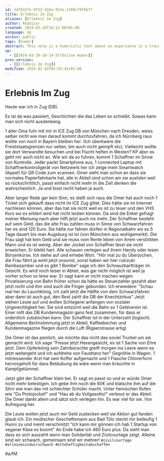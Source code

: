 ```yaml
---
id: 2478317e-9f52-41ba-913a-2188cf9f6b7f
title: Erlebnis Im Zug
aliases: [Erlebnis Im Zug]
author: Redditor
created: 2024-03-26T18:12:00+01:00
language: de
access: public
tags: [humor]
abstract: This note is a humoristic text about an experience in a train of the DB.
up:
  - [[2024-03-26-18-14-57|Online Humor]]
prev-version:
  - [[Erlebnis Im Zug]]
modified: 2025-02-02T05:55:43+01:00
---
```


# Erlebnis Im Zug

Heute war ich in Zug (DB).

Es ist da was passiert, Geschichten die das Leben so schreibt. Sowas kann man sich nicht ausdenkeng.

1 alter Oma fuhr mit mir in ICE Zug DB von München nach Dresden, weiss selber nicht wie man darauf kommt durchzufahren, da ich Nürnberg raus wollte von noch in Bayern bleiben her. (Ich überkwere die Freiststaatsgrenzen nur selten, bin auch nicht geimpft etc). Vielleicht wollte sie dort Verwandte besuchen und bei Flucht helfen in Westen? KP aber es geht mir auch nicht an. Wie wir da so fuhren, kommt 1 Schaffner im Sinne von Kontrolle. Jeder packt Smartphone aus, 1 connected Laptop mit Schaffnerkontrollgerät von Netzwerk her ich zeige mein Smartwatch (Appel) für QR Code zum scannen. Omer sieht man schon an dass sie normales Papierfahrkarte hat, alle in Abteil sind schon am sie auslolen weil so rückschrittlich, passt einfach nicht mehr in die Zeit denken die wahrscheinlich. Ja und bissl recht haben ja auch.

Aber langer Rede gar kein Sinn, es stellt sich raus die Omer hat auch noch 1 Ticket sich gekauft dass nicht im ICE Zug giltet. Dies hätte sie im Internet nachlesen können, aber das hat sie nicht weil es ist zu teuer und den VHS Kurs wo es erklert wird hat nicht leisten können. Da sind die Enkel gefragt meiner Meinung nach aber hilft jetzt auch nix mehr. Der Schaffner besteht auf seim Geld, das die alte Frau zahlen muss in Sinne von Schwarzfahren her es sind 120 Euro. Sie hätte nur fahren dürfen in Regionalbahn wo es 5 Tage dauert bis man Augsburg ist lol (von Münchem aus wohlgemerkt). Die Frau sagt hat kein Geld und sie muss vom Rente leben von ihrem verstirbten Mann und es ist wenig. Aber der Jockel von Schaffner lässt sie nicht erweichen. Er bleibt hart. Alle schauen verlegen auf ihrem Handy oder lesen Börsenkürse. Ich stehe auf und erhebe Wort. "Hör mal zu du Überjochen, die Frau fährt ja wohl jetzt unsonst, sonst haben wir hier rukizuki Rambazamber und es gibt 1 Bombe" sage ich den Schnauzbartträger im Gesicht. Es wird noch leiser in Abteil, was gar nicht möglich ist weil ja vorher schon so leise war. Er sagt kann er nicht machen wegen Privatisierung von Bahn früher schon da hätte es Steuerzahler gezahlt aber jetzt nicht und ihm sind auch die Finger gebunden. Ich erwiedere: "Schau mal her du Lauchkönig, ich zahl jetzt die Hälfte von dem Schwarzfahren aber dann ist auch gut, den Rest zahlt die DB der Knechtzirkus" Jetzt stehen Leute auf und wollen Schlegerei anfangen von sozialer Ungerechtigkeit her. Sie sind entzürnt weil die Bahn so 1 Geldverein ist. Einer rollt das DB Kundenmagazin gans fest zusammen, für dass er ordentlich zubatschen kann. Der Schaffner ist in der Unterzahl (logisch). Allgemeine Berlinstimmung jetzt in Abteil, Kaffeebecher und Kundenmagazine fliegen durch die Luft (Rigaerstrasse artig)

Die Omer ist das peinlich, sie möchte das nicht das soviel Trurbel um sie gemacht wird. Ich sage "Fresse jetzt Hexengesicht, es ist 1 Sache von Ehre jetzt. Dem Opferkönig sein Zahnbürschte greift morgen ins Leere wenn es jetzt weitergeht und ich aufdrehe von Fausttanz her" Gegröhle in Wagen. 1 mitreissender Arzt hat sein Koffer aufgemacht und 1 Flasche Chlorerform hervorgeholt für dass Betäubung da wäre wenn man bräuchte in Kampfgetümmel.

Jetzt gibt der Schaffner klein bei. Er sagt es passt so und er würde Omer nicht mehr belestigen. Ich gebe ihm noch die 60€ und klatsche ihm auf die Stirn wie man das mit schlechter Schüler macht. Unter hemischen Rufen wie "Du Protojockel!" und "Hau ab du Vollgasotto!" verlesst er das Abteil. Die Omer dankt allem und sätzt sich verlegen hin. Es war viel für sie. Von Aufregung her.

Die Leute wollen jetzt auch mir Geld zustecken weil sie Aktion gut fanden glaub ich. Ein modischer Gescheftsmann aus Bad Tölz steckt mir beileufig 1 Hunni zu und meint verschmitzt "Ich kann mir gönnen ich hab 1 Startup von veganer Käse es boomt" An Ende habe ich 460 Euro plus. Da sieht man dass es sich auszahlt wenn man Solidarität und Zivilcourtage zeigt. Alleine sind wir schwach, gemeinsam sind wir mehrer! `#zivilcourtage #alleinesindwirschwach #ottohaftigkeitabschaffen`

#a/fM
